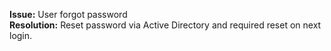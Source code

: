 **Issue:** User forgot password  
**Resolution:** Reset password via Active Directory and required reset on next login.

